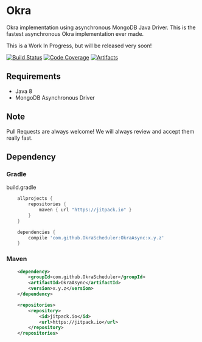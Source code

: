 # Okra 

Okra implementation using asynchronous MongoDB Java Driver.
This is the fastest asynchronous Okra implementation ever made.

This is a Work In Progress, but will be released very soon!

[![Build Status][travis-badge]][travis-url] [![Code Coverage][codecov-badge]][codecov-url] [![Artifacts][jitpack-badge]][jitpack-url]

## Requirements

* Java 8
* MongoDB Asynchronous Driver

## Note 

Pull Requests are always welcome! We will always review and accept them really fast.

## Dependency

### Gradle

build.gradle

```groovy
    allprojects {
        repositories {
            maven { url "https://jitpack.io" }
        }
    }
```

```groovy
    dependencies {
        compile 'com.github.OkraScheduler:OkraAsync:x.y.z'
    }
```

### Maven

```xml
    <dependency>
        <groupId>com.github.OkraScheduler</groupId>
        <artifactId>OkraAsync</artifactId>
        <version>x.y.z</version>
    </dependency>

    <repositories>
        <repository>
            <id>jitpack.io</id>
            <url>https://jitpack.io</url>
        </repository>
    </repositories>
```

[codecov-badge]: https://codecov.io/gh/OkraScheduler/OkraAsync/branch/master/graph/badge.svg
[codecov-url]: https://codecov.io/gh/OkraScheduler/OkraAsync
[travis-badge]: https://travis-ci.org/OkraScheduler/OkraAsync.svg?branch=master
[travis-url]: https://travis-ci.org/OkraScheduler/OkraAsync
[jitpack-badge]: https://jitpack.io/v/OkraScheduler/OkraAsync.svg
[jitpack-url]: https://jitpack.io/#OkraScheduler/OkraAsync